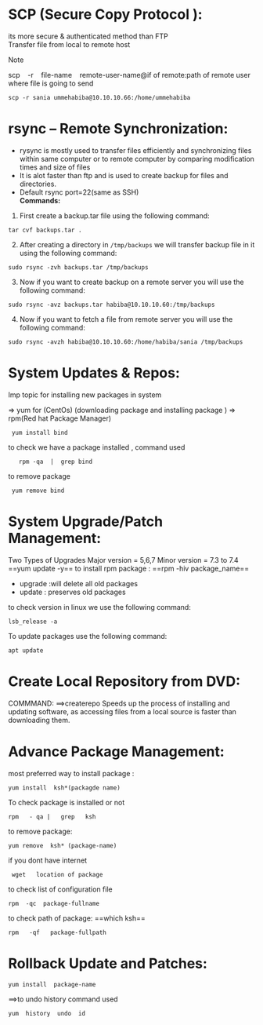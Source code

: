 # SCP (Secure Copy Protocol ):  
its more secure & authenticated method than FTP  
Transfer file from local to remote host

> [!NOTE]  
> scp    -r    file-name    remote-user-name@if of remote:path of remote user where file is going to send

```  
scp -r sania ummehabiba@10.10.10.66:/home/ummehabiba  
```

# rsync – Remote Synchronization:
- rysync is mostly used to transfer files efficiently and synchronizing files within same computer or to remote computer by comparing modification times and size of files  
- It is alot faster than ftp and is used to create backup for files and directories.  
- Default rsync port=22(same as SSH)  
**Commands:**  
1. First create a backup.tar file using the following command:  
```  
tar cvf backups.tar .  
```  
2. After creating a directory in `/tmp/backups` we will transfer backup file in it using the following command:  
```  
sudo rsync -zvh backups.tar /tmp/backups  
```  
3. Now if you want to create backup on a remote server you will use the following command:  
```  
sudo rsync -avz backups.tar habiba@10.10.10.60:/tmp/backups  
```

4. Now if you want to fetch a file from remote server you will use the following command:  
```  
sudo rsync -avzh habiba@10.10.10.60:/home/habiba/sania /tmp/backups

```

# System Updates & Repos:
Imp topic for installing new packages in system
 
 => yum for (CentOs) 
 (downloading package and installing package )
 => rpm(Red hat Package Manager)
```
 yum install bind
```
 to check we have a package installed , command used 
```
   rpm -qa  |  grep bind
```
 to remove package 
```
 yum remove bind
```

# System Upgrade/Patch Management:
Two Types of Upgrades
Major version  = 5,6,7
Minor version = 7.3 to 7.4
==yum update -y==
to install rpm package :
==rpm -hiv package_name==

- upgrade :will delete all old packages
- update  : preserves old packages

to check version in linux we use the following command:
```  
lsb_release -a  
```

To update packages use the following command:  
```
apt update
```  
# Create Local Repository from DVD:

COMMMAND:
==>createrepo
Speeds up the process of installing and updating software, as accessing files from a local source is faster than downloading them.

# Advance Package Management:
most preferred way to install package :

```
yum install  ksh*(packagde name)
```
To check package is installed or not 
```
rpm   - qa |   grep   ksh
```
to remove package:
```
yum remove  ksh* (package-name)
```

if you dont have internet 
```
 wget   location of package
```
to check list of configuration  file 
```
rpm  -qc  package-fullname
```

to check path of package:
==which   ksh==

```
rpm   -qf   package-fullpath
```

# Rollback Update and Patches:
```
yum install  package-name
```

==>to undo history command used

```
yum  history  undo  id
```

